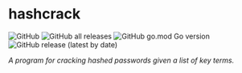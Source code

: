 # hashcrack

![GitHub](https://img.shields.io/github/license/jibstack64/hashcrack) ![GitHub all releases](https://img.shields.io/github/downloads/jibstack64/hashcrack/total) ![GitHub go.mod Go version](https://img.shields.io/github/go-mod/go-version/jibstack64/hashcrack) ![GitHub release (latest by date)](https://img.shields.io/github/v/release/jibstack64/hashcrack)

*A program for cracking hashed passwords given a list of key terms.*


